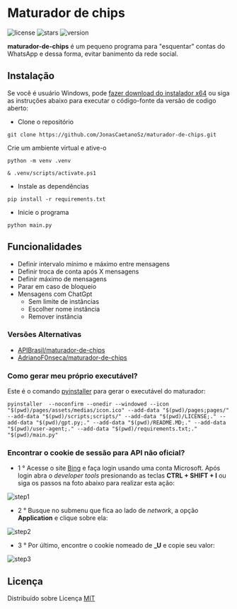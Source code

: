 # Maturador de chips

![license](https://img.shields.io/badge/License-MIT-green.svg?logo=internetarchive&logoColor=white&labelColor=464646&style=for-the-badge)
![stars](https://img.shields.io/github/stars/jonasCaetanoSz/maturador-de-chips?style=for-the-badge)
![version](https://img.shields.io/github/v/release/jonasCaetanoSz/maturador-de-chips?style=for-the-badge)

**maturador-de-chips** é um pequeno programa para "esquentar" contas do WhatsApp e dessa forma, evitar banimento da rede social.

## Instalação

Se você é usuário Windows, pode [fazer download do instalador x64](https://github.com/JonasCaetanoSz/maturador-de-chips/releases/latest) ou siga as instruções abaixo para executar o código-fonte da versão de codigo aberto:

- Clone o repositório

```shell
git clone https://github.com/JonasCaetanoSz/maturador-de-chips.git
```

Crie um ambiente virtual e ative-o

```shell
python -m venv .venv
```

```shell
& .venv/scripts/activate.ps1
```

- Instale as dependências

```shell
pip install -r requirements.txt
```

- Inicie o programa

```shell
python main.py
```

## Funcionalidades

- Definir intervalo mínimo e máximo entre mensagens
- Definir troca de conta após X mensagens
- Definir máximo de mensagens
- Parar em caso de bloqueio
- Mensagens com ChatGpt
  - Sem limite de instâncias
  - Escolher nome instância
  - Remover instância

### Versões Alternativas

- [APIBrasil/maturador-de-chips](https://github.com/APIBrasil/maturador-de-chips)
- [AdrianoF0nseca/maturador-de-chips](https://github.com/AdrianoF0nseca/maturador-de-chips)

### Como gerar meu próprio executável?

Este é o comando [pyinstaller](https://pypi.org/project/pyinstaller/) para gerar o executável do maturador:

```shell
pyinstaller  --noconfirm --onedir --windowed --icon "$(pwd)/pages/assets/medias/icon.ico" --add-data "$(pwd)/pages;pages/" --add-data "$(pwd)/scripts;scripts/" --add-data "$(pwd)/LICENSE;." --add-data "$(pwd)/gpt.py;." --add-data "$(pwd)/README.MD;." --add-data "$(pwd)/user-agent;." --add-data "$(pwd)/requirements.txt;."  "$(pwd)/main.py"
```

### Encontrar o cookie de sessão para API não oficial?

- 1 ° Acesse o site [Bing](https://bing.com) e faça login usando uma conta Microsoft. Após login abra o *developer tools* presionando as teclas **CTRL + SHIFT + I** ou siga os passos na foto abaixo para realizar esta ação:

![step1](https://i.ibb.co/TTSSXm1/passo-1.png)

- 2 ° Busque no submenu que fica ao lado de *network*, a opção **Application** e clique sobre ela:

![step2](https://i.ibb.co/Q8JZpPZ/passo-2.png)

- 3 ° Por último, encontre o cookie nomeado de **_U** e copie seu valor:

![step3](https://i.ibb.co/rdBFNt4/passo-3.png)

## Licença

Distribuído sobre Licença [MIT](https://choosealicense.com/licenses/mit/)
